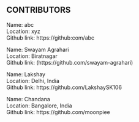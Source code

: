<h2 align="left">CONTRIBUTORS</h2>

<p>Name: abc <br>
Location: xyz <br>
Github link:  https://github:com/abc</p>


<p>Name: Swayam Agrahari <br>
Location: Biratnagar <br>
Github link: (https://github.com/swayam-agrahari)</p>


<p>Name: Lakshay <br>
Location: Delhi, India <br>
Github link:  https://github.com/LakshaySK106</p>

<p>Name: Chandana <br>
Location: Bangalore, India <br>
Github link:  https://github.com/moonpiee</p>
